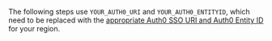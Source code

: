 The following steps use `YOUR_AUTH0_URI` and `YOUR_AUTH0_ENTITYID`, which need to be replaced with the [appropriate Auth0 SSO URI and Auth0 Entity ID](#auth0-uris) for your region.


